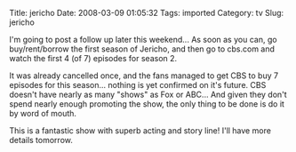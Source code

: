 Title: jericho
Date: 2008-03-09 01:05:32
Tags: imported
Category: tv
Slug: jericho

I'm going to post a follow up later this weekend...  As soon as you can, go buy/rent/borrow the first season of Jericho, and then go to cbs.com and watch the first 4 (of 7) episodes for season 2.

It was already cancelled once, and the fans managed to get CBS to buy 7 episodes for this season... nothing is yet confirmed on it's future.  CBS doesn't have nearly as many "shows" as Fox or ABC...  And given they don't spend nearly enough promoting the show, the only thing to be done is do it by word of mouth.

This is a fantastic show with superb acting and story line!  I'll have more details tomorrow.
